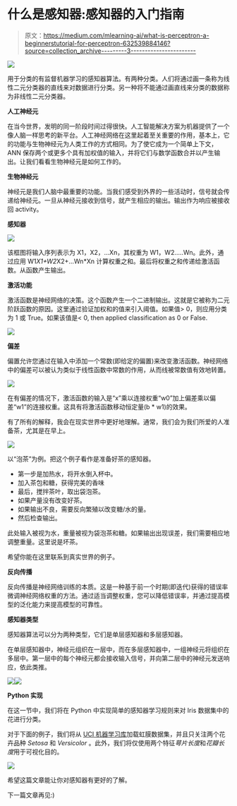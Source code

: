 # 什么是感知器:感知器的入门指南

> 原文：<https://medium.com/mlearning-ai/what-is-perceptron-a-beginnerstutorial-for-perceptron-632539884146?source=collection_archive---------3----------------------->

![](img/de66b6d0c8724195b80c6d6e5a6d2362.png)

用于分类的有监督机器学习的感知器算法。有两种分类。人们将通过画一条称为线性二元分类器的直线来对数据进行分类。另一种将不能通过画直线来分类的数据称为非线性二元分类器。

**人工神经元**

在当今世界，发明的同一阶段时间过得很快。人工智能解决方案为机器提供了一个像人脑一样思考的新平台。人工神经网络在这里起着至关重要的作用，基本上，它的功能与生物神经元为人类工作的方式相同。为了使它成为一个简单上下文，ANN 保存两个或更多个具有加权值的输入，并将它们与数学函数合并以产生输出。让我们看看生物神经元是如何工作的。

**生物神经元**

神经元是我们人脑中最重要的功能。当我们感受到外界的一些活动时，信号就会传递给神经元。一旦从神经元接收到信号，就产生相应的输出。输出作为响应被接收回 activity。

**感知器**

![](img/6221e2ed212f378ec2b991ee2111255e.png)

该框图将输入序列表示为 X1，X2，…Xn，其权重为 W1，W2…..Wn。此外，通过应用 W1*X1+W2*X2+…Wn*Xn 计算权重之和。最后将权重之和传递给激活函数。从函数产生输出。

**激活功能**

激活函数是神经网络的决策。这个函数产生一个二进制输出。这就是它被称为二元阶跃函数的原因。这里通过验证加权和的值来引入阈值。如果值> 0，则应用分类为 1 或 True。如果该值是< 0, then applied classification as 0 or False.

![](img/1cfdf46f35824bed82008774376b22b0.png)

**偏差**

偏置允许您通过在输入中添加一个常数(即给定的偏置)来改变激活函数。神经网络中的偏差可以被认为类似于线性函数中常数的作用，从而线被常数值有效地转置。

![](img/362b2cd2234ff096edb5358f8b145b91.png)

在有偏差的情况下，激活函数的输入是“x”乘以连接权重“w0”加上偏差乘以偏差“w1”的连接权重。这具有将激活函数移动恒定量(b * w1)的效果。

有了所有的解释，我会在现实世界中更好地理解。通常，我们会为我们所爱的人准备茶，尤其是在早上。

![](img/3f3ce9bef9710fad579f3f694a39a6fb.png)

以“泡茶”为例。把这个例子看作是准备好茶的感知器。

*   第一步是加热水，将开水倒入杯中。
*   加入茶包和糖，获得完美的香味
*   最后，搅拌茶叶，取出袋泡茶。
*   如果产量没有改变好茶。
*   如果输出不良，需要反向繁殖以改变糖/水的量。
*   然后检查输出。

此处输入被视为水，重量被视为袋泡茶和糖。如果输出出现误差，我们需要相应地调整重量。这里说是坏茶。

希望你能在这里联系到真实世界的例子。

**反向传播**

反向传播是神经网络训练的本质。这是一种基于前一个时期(即迭代)获得的错误率微调神经网络权重的方法。通过适当调整权重，您可以降低错误率，并通过提高模型的泛化能力来提高模型的可靠性。

**感知器类型**

感知器算法可以分为两种类型，它们是单层感知器和多层感知器。

在单层感知器中，神经元组织在一层中，而在多层感知器中，一组神经元将组织在多层中。第一层中的每个神经元都会接收输入信号，并向第二层中的神经元发送响应，依此类推。

![](img/2b553245fa90e303543b91af50b2ae3a.png)![](img/efa1256ad98ff4338ea933ffea47123a.png)

**Python 实现**

在这一节中，我们将在 Python 中实现简单的感知器学习规则来对 Iris 数据集中的花进行分类。

对于下面的例子，我们将从 [UCI 机器学习库](http://archive.ics.uci.edu/ml/)加载虹膜数据集，并且只关注两个花卉品种 *Setosa* 和 *Versicolor* 。此外，我们将仅使用两个特征*萼片长度*和*花瓣长度*用于可视化目的。

![](img/87cf3f8948fc1ec7c10097df1c32f921.png)

希望这篇文章能让你对感知器有更好的了解。

下一篇文章再见:)